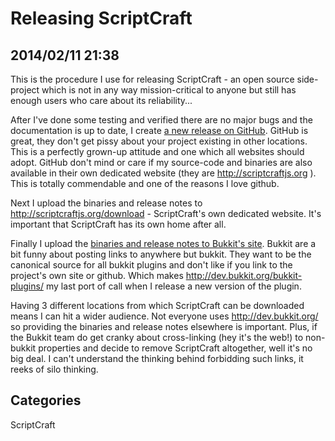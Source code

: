 # Releasing ScriptCraft

## 2014/02/11 21:38

This is the procedure I use for releasing ScriptCraft - an open source 
side-project which is not in any way mission-critical to anyone but 
still has enough users who care about its reliability...
 
After I've done some testing and verified there are no major bugs and 
the documentation is up to date, I create [a new release on GitHub][gh]. 
GitHub is great, they don't get pissy about your project existing in 
other locations. This is a perfectly grown-up attitude and one which all 
websites should adopt. GitHub don't mind or care if my source-code and 
binaries are also available in their own dedicated website (they are 
<http://scriptcraftjs.org> ). This is totally commendable and one of the 
reasons I love github.
 
Next I upload the binaries and release notes to 
<http://scriptcraftjs.org/download> - ScriptCraft's own dedicated 
website. It's important that ScriptCraft has its own home after all.
 
Finally I upload the [binaries and release notes to Bukkit's site][pb]. Bukkit 
are a bit funny about posting links to anywhere but bukkit. They want to 
be the canonical source for all bukkit plugins and don't like if you 
link to the project's own site or github. Which makes 
<http://dev.bukkit.org/bukkit-plugins/> my last port of call when I 
release a new version of the plugin.
 
Having 3 different locations from which ScriptCraft can be downloaded 
means I can hit a wider audience. Not everyone uses 
<http://dev.bukkit.org/> so providing the binaries and release notes 
elsewhere is important. Plus, if the Bukkit team do get cranky about cross-linking 
(hey it's the web!) to non-bukkit properties and decide to remove 
ScriptCraft altogether, well it's no big deal. I can't understand the 
thinking behind forbidding such links, it reeks of silo thinking.

[gh]: https://github.com/walterhiggins/ScriptCraft/releases/tag/v2.0.4
[pb]: http://dev.bukkit.org/bukkit-plugins/scriptcraft/

## Categories
ScriptCraft
